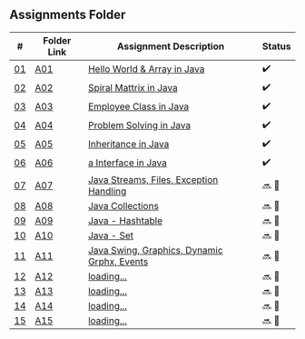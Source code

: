 ## Assignments Folder

|      #      | Folder Link  | Assignment Description                               | Status             |
| :---------: | ------------ | ---------------------------------------------------- | ------------------ |
| [01](./A01) | [A01](./A01) | [Hello World & Array in Java](./A01)                 | :heavy_check_mark: |
| [02](./A02) | [A02](./A02) | [Spiral Mattrix in Java](./A02)                      | :heavy_check_mark: |
| [03](./A03) | [A03](./A03) | [Employee Class in Java](./A03)                      | :heavy_check_mark: |
| [04](./A04) | [A04](./A04) | [Problem Solving in Java](./A04)                     | :heavy_check_mark: |
| [05](./A05) | [A05](./A05) | [Inheritance in Java](./A05)                         | :heavy_check_mark: |
| [06](./A06) | [A06](./A06) | [a Interface in Java](./A06)                         | :heavy_check_mark: |
| [07](./A07) | [A07](./A07) | [Java Streams, Files, Exception Handling](./A07)     | :soon: 🔴           |
| [08](./A08) | [A08](./A08) | [Java Collections](./A08)                            | :soon: 🔴           |
| [09](./A09) | [A09](./A09) | [Java - Hashtable](./A09)                            | :soon: 🔴           |
| [10](./A10) | [A10](./A10) | [Java - Set](./A10)                                  | :soon: 🔴           |
| [11](./A11) | [A11](./A11) | [Java Swing, Graphics, Dynamic Grphx, Events](./A11) | :soon: 🔴           |
| [12](./A12) | [A12](./A12) | [loading...](./A12)                                  | :soon: 🔴           |
| [13](./A13) | [A13](./A13) | [loading...](./A13)                                  | :soon: 🔴           |
| [14](./A14) | [A14](./A14) | [loading...](./A14)                                  | :soon: 🔴           |
| [15](./A15) | [A15](./A15) | [loading...](./A15)                                  | :soon: 🔴           |
